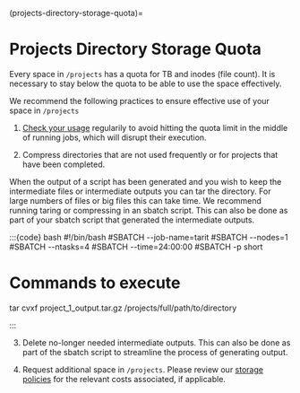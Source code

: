 (projects-directory-storage-quota)=
# Projects Directory Storage Quota

Every space in `/projects` has a quota for TB and inodes (file count). It is necessary to stay below the quota to be able to use the space effectively. 

We recommend the following practices to ensure effective use of your space in `/projects`

1. [Check your usage](../best-practices/homequota.html#how-to-check-your-quotas) regularily to avoid hitting the quota limit in the middle of running jobs, which will disrupt their execution. 

2. Compress directories that are not used frequently or for projects that have been completed.

When the output of a script has been generated and you wish to keep the intermediate files or intermediate outputs you can tar the directory. For large numbers of files or big files this can take time. We recommend running taring or compressing in an sbatch script. This can also be done as part of your sbatch script that generated the intermediate outputs.

:::{code} bash
#!/bin/bash
#SBATCH --job-name=tarit
#SBATCH --nodes=1
#SBATCH --ntasks=4
#SBATCH --time=24:00:00
#SBATCH -p short

# Commands to execute

tar cvxf project_1_output.tar.gz /projects/full/path/to/directory

:::

3. Delete no-longer needed intermediate outputs. This can also be done as part of the sbatch script to streamline the process of generating output.

4. Request additional space in `/projects`. Please review our [storage policies](https://rc.northeastern.edu/research-projects-storage-space-policy/) for the relevant costs associated, if applicable. 
